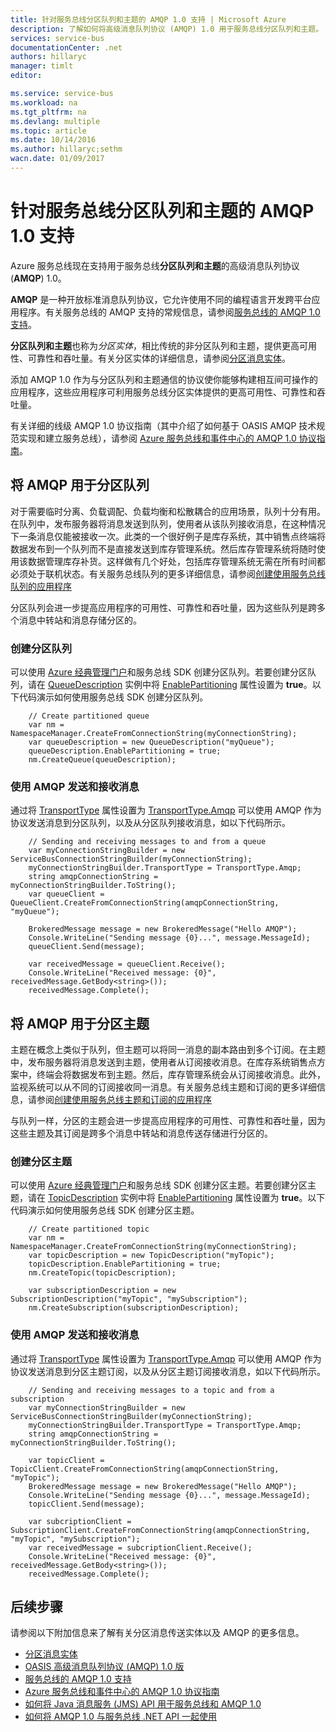 ```yaml
---
title: 针对服务总线分区队列和主题的 AMQP 1.0 支持 | Microsoft Azure
description: 了解如何将高级消息队列协议 (AMQP) 1.0 用于服务总线分区队列和主题。
services: service-bus
documentationCenter: .net
authors: hillaryc
manager: timlt
editor: 

ms.service: service-bus
ms.workload: na
ms.tgt_pltfrm: na
ms.devlang: multiple
ms.topic: article
ms.date: 10/14/2016
ms.author: hillaryc;sethm
wacn.date: 01/09/2017
---
```


# 针对服务总线分区队列和主题的 AMQP 1.0 支持 

Azure 服务总线现在支持用于服务总线**分区队列和主题**的高级消息队列协议 (**AMQP**) 1.0。

**AMQP** 是一种开放标准消息队列协议，它允许使用不同的编程语言开发跨平台应用程序。有关服务总线的 AMQP 支持的常规信息，请参阅[服务总线的 AMQP 1.0 支持](./service-bus-amqp-overview.md)。

**分区队列和主题**也称为*分区实体*，相比传统的非分区队列和主题，提供更高可用性、可靠性和吞吐量。有关分区实体的详细信息，请参阅[分区消息实体](./service-bus-partitioning.md)。

添加 AMQP 1.0 作为与分区队列和主题通信的协议使你能够构建相互间可操作的应用程序，这些应用程序可利用服务总线分区实体提供的更高可用性、可靠性和吞吐量。

有关详细的线级 AMQP 1.0 协议指南（其中介绍了如何基于 OASIS AMQP 技术规范实现和建立服务总线），请参阅 [Azure 服务总线和事件中心的 AMQP 1.0 协议指南](./service-bus-amqp-protocol-guide.md)。

## 将 AMQP 用于分区队列

对于需要临时分离、负载调配、负载均衡和松散耦合的应用场景，队列十分有用。在队列中，发布服务器将消息发送到队列，使用者从该队列接收消息，在这种情况下一条消息仅能被接收一次。此类的一个很好例子是库存系统，其中销售点终端将数据发布到一个队列而不是直接发送到库存管理系统。然后库存管理系统将随时使用该数据管理库存补货。这样做有几个好处，包括库存管理系统无需在所有时间都必须处于联机状态。有关服务总线队列的更多详细信息，请参阅[创建使用服务总线队列的应用程序](./service-bus-create-queues.md)

分区队列会进一步提高应用程序的可用性、可靠性和吞吐量，因为这些队列是跨多个消息中转站和消息存储分区的。

### 创建分区队列

可以使用 [Azure 经典管理门户][]和服务总线 SDK 创建分区队列。若要创建分区队列，请在 [QueueDescription](https://msdn.microsoft.com/zh-cn/library/azure/microsoft.servicebus.messaging.queuedescription.aspx) 实例中将 [EnablePartitioning](https://msdn.microsoft.com/zh-cn/library/azure/microsoft.servicebus.messaging.queuedescription.enablepartitioning.aspx) 属性设置为 **true**。以下代码演示如何使用服务总线 SDK 创建分区队列。

```
    // Create partitioned queue
    var nm = NamespaceManager.CreateFromConnectionString(myConnectionString);
    var queueDescription = new QueueDescription("myQueue");
    queueDescription.EnablePartitioning = true;
    nm.CreateQueue(queueDescription);
```

### 使用 AMQP 发送和接收消息

通过将 [TransportType](https://msdn.microsoft.com/zh-cn/library/azure/microsoft.servicebus.servicebusconnectionstringbuilder.transporttype.aspx) 属性设置为 [TransportType.Amqp](https://msdn.microsoft.com/zh-cn/library/azure/microsoft.servicebus.messaging.transporttype.aspx) 可以使用 AMQP 作为协议发送消息到分区队列，以及从分区队列接收消息，如以下代码所示。

```
    // Sending and receiving messages to and from a queue
    var myConnectionStringBuilder = new ServiceBusConnectionStringBuilder(myConnectionString);
    myConnectionStringBuilder.TransportType = TransportType.Amqp;
    string amqpConnectionString = myConnectionStringBuilder.ToString();
    var queueClient = QueueClient.CreateFromConnectionString(amqpConnectionString, "myQueue");

    BrokeredMessage message = new BrokeredMessage("Hello AMQP");
    Console.WriteLine("Sending message {0}...", message.MessageId);
    queueClient.Send(message);

    var receivedMessage = queueClient.Receive();
    Console.WriteLine("Received message: {0}", receivedMessage.GetBody<string>());
    receivedMessage.Complete();
```

## 将 AMQP 用于分区主题

主题在概念上类似于队列，但主题可以将同一消息的副本路由到多个订阅。在主题中，发布服务器将消息发送到主题，使用者从订阅接收消息。在库存系统销售点方案中，终端会将数据发布到主题。然后，库存管理系统会从订阅接收消息。此外，监视系统可以从不同的订阅接收同一消息。有关服务总线主题和订阅的更多详细信息，请参阅[创建使用服务总线主题和订阅的应用程序](./service-bus-create-topics-subscriptions.md)

与队列一样，分区的主题会进一步提高应用程序的可用性、可靠性和吞吐量，因为这些主题及其订阅是跨多个消息中转站和消息传送存储进行分区的。

### 创建分区主题

可以使用 [Azure 经典管理门户][]和服务总线 SDK 创建分区主题。若要创建分区主题，请在 [TopicDescription](https://msdn.microsoft.com/zh-cn/library/azure/microsoft.servicebus.messaging.topicdescription.aspx) 实例中将 [EnablePartitioning](https://msdn.microsoft.com/zh-cn/library/azure/microsoft.servicebus.messaging.topicdescription.enablepartitioning.aspx) 属性设置为 **true**。以下代码演示如何使用服务总线 SDK 创建分区主题。

```
    // Create partitioned topic
    var nm = NamespaceManager.CreateFromConnectionString(myConnectionString);
    var topicDescription = new TopicDescription("myTopic");
    topicDescription.EnablePartitioning = true;
    nm.CreateTopic(topicDescription);

    var subscriptionDescription = new SubscriptionDescription("myTopic", "mySubscription");
    nm.CreateSubscription(subscriptionDescription);
```

### 使用 AMQP 发送和接收消息

通过将 [TransportType](https://msdn.microsoft.com/zh-cn/library/azure/microsoft.servicebus.servicebusconnectionstringbuilder.transporttype.aspx) 属性设置为 [TransportType.Amqp](https://msdn.microsoft.com/zh-cn/library/azure/microsoft.servicebus.messaging.transporttype.aspx) 可以使用 AMQP 作为协议发送消息到分区主题订阅，以及从分区主题订阅接收消息，如以下代码所示。

```
    // Sending and receiving messages to a topic and from a subscription
    var myConnectionStringBuilder = new ServiceBusConnectionStringBuilder(myConnectionString);
    myConnectionStringBuilder.TransportType = TransportType.Amqp;
    string amqpConnectionString = myConnectionStringBuilder.ToString();

    var topicClient = TopicClient.CreateFromConnectionString(amqpConnectionString, "myTopic");
    BrokeredMessage message = new BrokeredMessage("Hello AMQP");
    Console.WriteLine("Sending message {0}...", message.MessageId);
    topicClient.Send(message);

    var subcriptionClient = SubscriptionClient.CreateFromConnectionString(amqpConnectionString, "myTopic", "mySubscription");
    var receivedMessage = subcriptionClient.Receive();
    Console.WriteLine("Received message: {0}", receivedMessage.GetBody<string>());
    receivedMessage.Complete();
```

## 后续步骤

请参阅以下附加信息来了解有关分区消息传送实体以及 AMQP 的更多信息。

*    [分区消息实体](./service-bus-partitioning.md)
*    [OASIS 高级消息队列协议 (AMQP) 1.0 版](http://docs.oasis-open.org/amqp/core/v1.0/os/amqp-core-complete-v1.0-os.pdf)
*    [服务总线的 AMQP 1.0 支持](./service-bus-amqp-overview.md)
*    [Azure 服务总线和事件中心的 AMQP 1.0 协议指南](./service-bus-amqp-protocol-guide.md)
*    [如何将 Java 消息服务 (JMS) API 用于服务总线和 AMQP 1.0](./service-bus-java-how-to-use-jms-api-amqp.md)
*    [如何将 AMQP 1.0 与服务总线 .NET API 一起使用](./service-bus-dotnet-advanced-message-queuing.md)

[Azure 经典管理门户]: http://manage.windowsazure.cn

<!---HONumber=Mooncake_Quality_Review_0104_2017-->